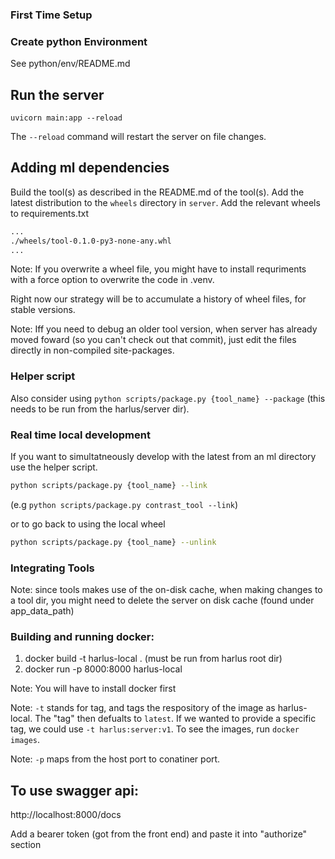 ### First Time Setup

### Create python Environment

See python/env/README.md

## Run the server

```
uvicorn main:app --reload
```

The `--reload` command will restart the server on file changes.

## Adding ml dependencies

Build the tool(s) as described in the README.md of the tool(s). Add the latest distribution to the `wheels` directory in `server`. Add the relevant wheels to requirements.txt

```requirements.txt
...
./wheels/tool-0.1.0-py3-none-any.whl
...
```

Note: If you overwrite a wheel file, you might have to install requriments with a force option to overwrite the code in .venv.

Right now our strategy will be to accumulate a history of wheel files, for stable versions.

Note: Iff you need to debug an older tool version, when server has already moved foward (so you can't check out that commit), just edit the files directly in non-compiled site-packages.

### Helper script

Also consider using `python scripts/package.py {tool_name} --package` (this needs to be run from the harlus/server dir).

### Real time local development

If you want to simultatneously develop with the latest from an ml directory use the helper script.

```bash
python scripts/package.py {tool_name} --link
```

(e.g `python scripts/package.py contrast_tool --link`)

or to go back to using the local wheel

```bash
python scripts/package.py {tool_name} --unlink
```

### Integrating Tools

Note: since tools makes use of the on-disk cache, when making changes to a tool dir, you might need to delete the server on disk cache (found under app_data_path)

### Building and running docker:

1. docker build -t harlus-local . (must be run from harlus root dir)
2. docker run -p 8000:8000 harlus-local

Note: You will have to install docker first

Note: `-t` stands for tag, and tags the respository of the image as harlus-local. The "tag" then defualts to `latest`. If we wanted to provide a specific tag, we could use `-t harlus:server:v1`. To see the images, run `docker images`.

Note: `-p` maps from the host port to conatiner port.

## To use swagger api:

http://localhost:8000/docs

Add a bearer token (got from the front end) and paste it into "authorize" section
